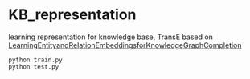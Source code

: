# KB_representation
learning representation for knowledge base, TransE
based on [LearningEntityandRelationEmbeddingsforKnowledgeGraphCompletion](https://www.utc.fr/~bordesan/dokuwiki/_media/en/transe_nips13.pdf)

```
python train.py
python test.py
```



